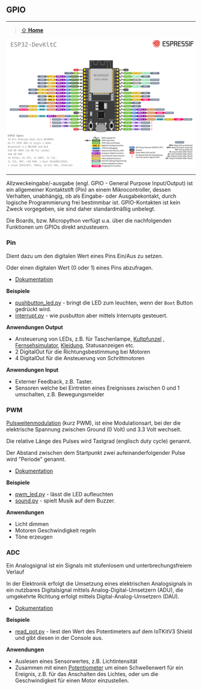 GPIO
----
***

> [⇧ **Home**](../README.md)


![](../images/esp32-devkitC-v4-pinout.png)

- - -

Allzweckeingabe/-ausgabe (engl. GPIO - General Purpose Input/Output) ist ein allgemeiner Kontaktstift (Pin) an einem Mikrocontroller, dessen Verhalten, unabhängig, ob als Eingabe- oder Ausgabekontakt, durch logische Programmierung frei bestimmbar ist. GPIO-Kontakten ist kein Zweck vorgegeben, sie sind daher standardmäßig unbelegt.

Die Boards, bzw. Micropython verfügt u.a. über die nachfolgenden Funktionen um GPIOs direkt anzusteuern.

### Pin 

Dient dazu um den digitalen Wert eines Pins Ein/Aus zu setzen. 

Oder einen digitalen Wert (0 oder 1) eines Pins abzufragen.

* [Dokumentation](https://docs.micropython.org/en/latest/library/machine.Pin.html)

**Beispiele**

* [pushbutton_led.py](pushbutton_led.py) - bringt die LED zum leuchten, wenn der `Boot` Button gedrückt wird.
* [interrupt.py](interrupt.py) - wie pusbutton aber mittels Interrupts gesteuert.

**Anwendungen Output** 

*   Ansteuerung von LEDs, z.B. für Taschenlampe, [Kultpfunzel](http://kultpfunzel.ch/) , [Fernsehsimulator,](http://www.pearl.ch/ch-a-NC5312-3110.shtml) [Kleidung](http://www.get-a-led.de/led-t-shirts/led-kleidung-stereo-mc/), Statusanzeigen etc.
*   2 DigitalOut für die Richtungsbestimmung bei Motoren
*   4 DigitalOut für die Ansteuerung von Schrittmotoren

**Anwendungen Input** 

*   Externer Feedback, z.B. Taster.
*   Sensoren welche bei Eintreten eines Ereignisses zwischen 0 und 1 umschalten, z.B. Bewegungsmelder


### PWM

[Pulsweitenmodulation](http://de.wikipedia.org/wiki/Pulsweitenmodulation) (kurz PWM), ist eine Modulationsart, bei der die elektrische Spannung zwischen Ground (0 Volt) und 3.3 Volt wechselt.

Die relative Länge des Pulses wird Tastgrad (englisch duty cycle) genannt.

Der Abstand zwischen dem Startpunkt zwei aufeinanderfolgender Pulse wird "Periode" genannt.

* [Dokumentation](https://docs.micropython.org/en/latest/library/machine.PWM.html)

**Beispiele**

* [pwm_led.py](pwm_led.py) - lässt die LED aufleuchten
* [sound.py](sound.py) - spielt Musik auf dem Buzzer.

**Anwendungen** 

*   Licht dimmen
*   Motoren Geschwindigkeit regeln
*   Töne erzeugen

### ADC

Ein Analogsignal ist ein Signals mit stufenlosem und unterbrechungsfreiem Verlauf

In der Elektronik erfolgt die Umsetzung eines elektrischen Analogsignals in ein nutzbares Digitalsignal mittels Analog-Digital-Umsetzern (ADU), die umgekehrte Richtung erfolgt mittels Digital-Analog-Umsetzern (DAU).

* [Dokumentation](https://docs.micropython.org/en/latest/library/machine.ADC.html)

**Beispiele**

* [read_pot.py](read_pot.py) - liest den Wert des Potentimeters auf dem IoTKitV3 Shield und gibt diesen in der Console aus.

**Anwendungen**

*   Auslesen eines Sensorwertes, z.B. Lichtintensität
*   Zusammen mit einen [Potentiometer](http://de.wikipedia.org/wiki/Potentiometer) um einen Schwellenwert für ein Ereignis, z.B. für das Anschalten des Lichtes, oder um die Geschwindigkeit für einen Motor einzustellen.





